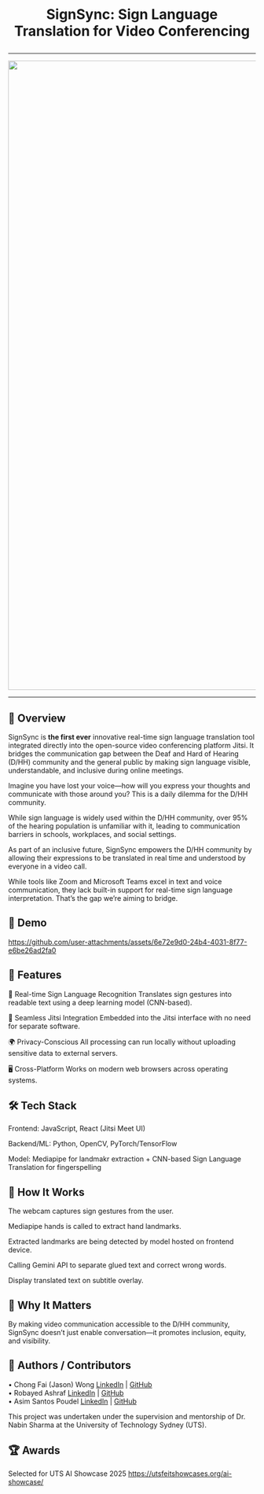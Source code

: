 # <p align="center">SignSync: Sign Language Translation for Video Conferencing</p>

<hr />

<p align="center">
<img width="1280" alt="thumbnail" src="https://github.com/user-attachments/assets/628363f2-507d-4921-91e9-2fa932d54f6c" />
</p>

<hr />

## 🧩 Overview
SignSync is **the first ever** innovative real-time sign language translation tool integrated directly into the open-source video conferencing platform Jitsi. It bridges the communication gap between the Deaf and Hard of Hearing (D/HH) community and the general public by making sign language visible, understandable, and inclusive during online meetings.

Imagine you have lost your voice—how will you express your thoughts and communicate with those around you? This is a daily dilemma for the D/HH community.

While sign language is widely used within the D/HH community, over 95% of the hearing population is unfamiliar with it, leading to communication barriers in schools, workplaces, and social settings. 

As part of an inclusive future, SignSync empowers the D/HH community by allowing their expressions to be translated in real time and understood by everyone in a video call.

While tools like Zoom and Microsoft Teams excel in text and voice communication, they lack built-in support for real-time sign language interpretation. That’s the gap we’re aiming to bridge.

## 🧩 Demo

https://github.com/user-attachments/assets/6e72e9d0-24b4-4031-8f77-e6be26ad2fa0




## 🚀 Features
🤟 Real-time Sign Language Recognition
Translates sign gestures into readable text using a deep learning model (CNN-based).

📡 Seamless Jitsi Integration
Embedded into the Jitsi interface with no need for separate software.

🌍 Privacy-Conscious
All processing can run locally without uploading sensitive data to external servers.

🖥️ Cross-Platform
Works on modern web browsers across operating systems.

## 🛠️ Tech Stack
Frontend: JavaScript, React (Jitsi Meet UI)

Backend/ML: Python, OpenCV, PyTorch/TensorFlow

Model: Mediapipe for landmakr extraction + CNN-based Sign Language Translation for fingerspelling

## 🧠 How It Works
The webcam captures sign gestures from the user.

Mediapipe hands is called to extract hand landmarks.

Extracted landmarks are being detected by model hosted on frontend device.

Calling Gemini API to separate glued text and correct wrong words.

Display translated text on subtitle overlay.

## 🙌 Why It Matters
By making video communication accessible to the D/HH community, SignSync doesn’t just enable conversation—it promotes inclusion, equity, and visibility.

## 👥 Authors / Contributors
•	Chong Fai (Jason) Wong
<a href='https://www.linkedin.com/in/jasonwcf/'>LinkedIn</a> | <a href='https://github.com/jason2134'>GitHub</a>
<br>
•	Robayed Ashraf
<a href='https://www.linkedin.com/in/robayedashraf/'>LinkedIn</a> | <a href='https://github.com/robayedl'>GitHub</a>
<br>
•	Asim Santos Poudel
<a href='https://www.linkedin.com/in/asimsantos/'>LinkedIn</a> | <a href='https://github.com/asimsantos'>GitHub</a>

This project was undertaken under the supervision and mentorship of Dr. Nabin Sharma at the University of Technology Sydney (UTS).

## 🏆 Awards
Selected for UTS AI Showcase 2025
https://utsfeitshowcases.org/ai-showcase/
